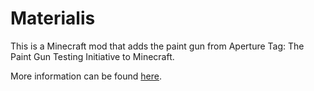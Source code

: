 # Materialis
This is a Minecraft mod that adds the paint gun from Aperture Tag: The Paint Gun Testing Initiative to Minecraft.

More information can be found [here](https://www.curseforge.com/minecraft/mc-mods/paint-gun).
